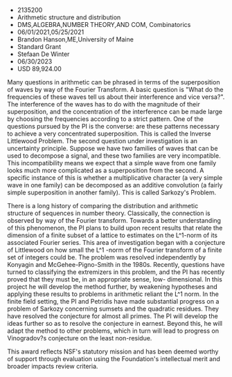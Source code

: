 
* 2135200
* Arithmetic structure and distribution
* DMS,ALGEBRA,NUMBER THEORY,AND COM, Combinatorics
* 06/01/2021,05/25/2021
* Brandon Hanson,ME,University of Maine
* Standard Grant
* Stefaan De Winter
* 06/30/2023
* USD 89,924.00

Many questions in arithmetic can be phrased in terms of the superposition of
waves by way of the Fourier Transform. A basic question is "What do the
frequencies of these waves tell us about their interference and vice versa?".
The interference of the waves has to do with the magnitude of their
superposition, and the concentration of the interference can be made large by
choosing the frequencies according to a strict pattern. One of the questions
pursued by the PI is the converse: are these patterns necessary to achieve a
very concentrated superposition. This is called the Inverse Littlewood Problem.
The second question under investigation is an uncertainty principle. Suppose we
have two families of waves that can be used to decompose a signal, and these two
families are very incompatible. This incompatibility means we expect that a
simple wave from one family looks much more complicated as a superposition from
the second. A specific instance of this is whether a multiplicative character (a
very simple wave in one family) can be decomposed as an additive convolution (a
fairly simple superposition in another family). This is called Sarkozy's
Problem.

There is a long history of comparing the distribution and arithmetic structure
of sequences in number theory. Classically, the connection is observed by way of
the Fourier transform. Towards a better understanding of this phenomenon, the PI
plans to build upon recent results that relate the dimension of a finite subset
of a lattice to estimates on the L^1-norm of its associated Fourier series. This
area of investigation began with a conjecture of Littlewood on how small the L^1
-norm of the Fourier transform of a finite set of integers could be. The problem
was resolved independently by Konyagin and McGehee-Pigno-Smith in the 1980s.
Recently, questions have turned to classifying the extremizers in this problem,
and the PI has recently proved that they must be, in an appropriate sense, low-
dimensional. In this project he will develop the method further, by weakening
hypotheses and applying these results to problems in arithmetic reliant the L^1
norm. In the finite field setting, the PI and Petridis have made substantial
progress on a problem of Sarkozy concerning sumsets and the quadratic residues.
They have resolved the conjecture for almost all primes. The PI will develop the
ideas further so as to resolve the conjecture in earnest. Beyond this, he will
adapt the method to other problems, which in turn will lead to progress on
Vinogradov?s conjecture on the least non-residue.

This award reflects NSF's statutory mission and has been deemed worthy of
support through evaluation using the Foundation's intellectual merit and broader
impacts review criteria.
